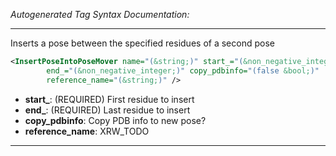 <!-- THIS IS AN AUTOGENERATED FILE: Don't edit it directly, instead change the schema definition in the code itself. -->

_Autogenerated Tag Syntax Documentation:_

---
Inserts a pose between the specified residues of a second pose

```xml
<InsertPoseIntoPoseMover name="(&string;)" start_="(&non_negative_integer;)"
        end_="(&non_negative_integer;)" copy_pdbinfo="(false &bool;)"
        reference_name="(&string;)" />
```

-   **start_**: (REQUIRED) First residue to insert
-   **end_**: (REQUIRED) Last residue to insert
-   **copy_pdbinfo**: Copy PDB info to new pose?
-   **reference_name**: XRW_TODO

---
